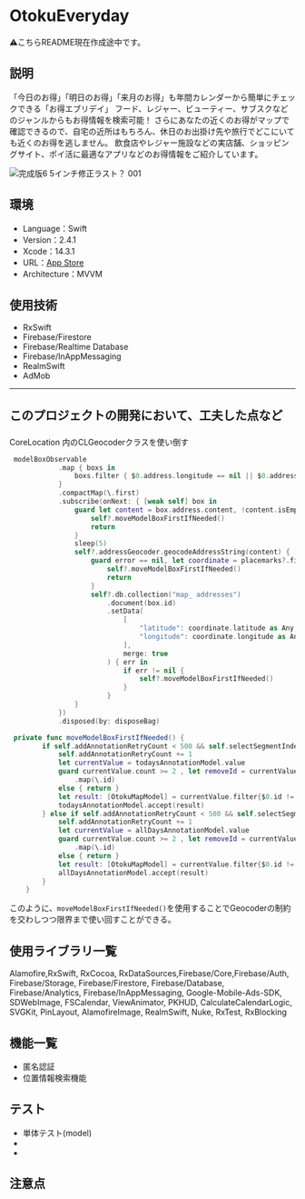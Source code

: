 # OtokuEveryday
⚠️こちらREADME現在作成途中です。
## 説明
 「今日のお得」「明日のお得」「来月のお得」も年間カレンダーから簡単にチェックできる「お得エブリデイ」
フード、レジャー、ビューティー、サブスクなどのジャンルからもお得情報を検索可能！
さらにあなたの近くのお得がマップで確認できるので、自宅の近所はもちろん、休日のお出掛け先や旅行でどこにいても近くのお得を逃しません。
飲食店やレジャー施設などの実店舗、ショッピングサイト、ポイ活に最適なアプリなどのお得情報をご紹介しています。
 
![完成版6 5インチ修正ラスト？ 001](https://user-images.githubusercontent.com/78495222/233771373-bb67a410-37c7-4bdc-a8a8-55ce6de0ae2e.png)
## 環境

- Language：Swift
- Version：2.4.1
- Xcode：14.3.1
- URL：[App Store](https://apps.apple.com/jp/app/%E3%81%8A%E5%BE%97%E3%82%A8%E3%83%96%E3%83%AA%E3%83%87%E3%82%A4/id1601815598
) 
- Architecture：MVVM


## 使用技術
- RxSwift
- Firebase/Firestore
- Firebase/Realtime Database
- Firebase/InAppMessaging
- RealmSwift
- AdMob
---
 ## このプロジェクトの開発において、工夫した点など



### 
CoreLocation 内のCLGeocoderクラスを使い倒す
```swift
 modelBoxObservable
            .map { boxs in
                boxs.filter { $0.address.longitude == nil || $0.address.latitude == nil }
            }
            .compactMap(\.first)
            .subscribe(onNext: { [weak self] box in
                guard let content = box.address.content, !content.isEmpty else {
                    self?.moveModelBoxFirstIfNeeded()
                    return
                }
                sleep(5)
                self?.addressGeocoder.geocodeAddressString(content) { [weak self] placemarks, error in
                    guard error == nil, let coordinate = placemarks?.first?.location?.coordinate else {
                        self?.moveModelBoxFirstIfNeeded()
                        return
                    }
                    self?.db.collection("map_ addresses")
                        .document(box.id)
                        .setData(
                            [
                                "latitude": coordinate.latitude as Any,
                                "longitude": coordinate.longitude as Any
                            ],
                            merge: true
                        ) { err in
                            if err != nil {
                                self?.moveModelBoxFirstIfNeeded()
                            }
                        }
                }
            })
            .disposed(by: disposeBag)
```
```swift
 private func moveModelBoxFirstIfNeeded() {
        if self.addAnnotationRetryCount < 500 && self.selectSegmentIndexType == 0{
            self.addAnnotationRetryCount += 1
            let currentValue = todaysAnnotationModel.value
            guard currentValue.count >= 2 , let removeId = currentValue.first(where: {$0.address.longitude == nil})
                .map(\.id)
            else { return }
            let result: [OtokuMapModel] = currentValue.filter{$0.id != removeId}
            todaysAnnotationModel.accept(result)
        } else if self.addAnnotationRetryCount < 500 && self.selectSegmentIndexType == 1{
            self.addAnnotationRetryCount += 1
            let currentValue = allDaysAnnotationModel.value
            guard currentValue.count >= 2 , let removeId = currentValue.first(where: {$0.address.longitude == nil})
                .map(\.id)
            else { return }
            let result: [OtokuMapModel] = currentValue.filter{$0.id != removeId}
            allDaysAnnotationModel.accept(result)
        }
    }
```
このように、`moveModelBoxFirstIfNeeded()`を使用することでGeocoderの制約を交わしつつ限界まで使い回すことができる。

## 使用ライブラリ一覧
Alamofire,RxSwift,
  RxCocoa,
  RxDataSources,Firebase/Core,Firebase/Auth,
  Firebase/Storage,
  Firebase/Firestore,
  Firebase/Database,
  Firebase/Analytics,
  Firebase/InAppMessaging,
  Google-Mobile-Ads-SDK,
  SDWebImage,
  FSCalendar,
  ViewAnimator,
  PKHUD,
  CalculateCalendarLogic,
  SVGKit,
  PinLayout,
  AlamofireImage, 
  RealmSwift,
  Nuke, 
  RxTest,
  RxBlocking
## 機能一覧
- 匿名認証
- 位置情報検索機能

## テスト
- 単体テスト(model)
- 
- 
 
## 注意点
 

 

 

 

